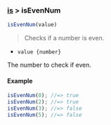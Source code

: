 ### [is](../) > isEvenNum

```js
isEvenNum(value)
```

> Checks if a number is even.

- <code>value {number}</code>

The number to check if even.

#### Example
```js
isEvenNum(0); //=> true
isEvenNum(2); //=> true
isEvenNum(3); //=> false
isEvenNum(5); //=> false
```
